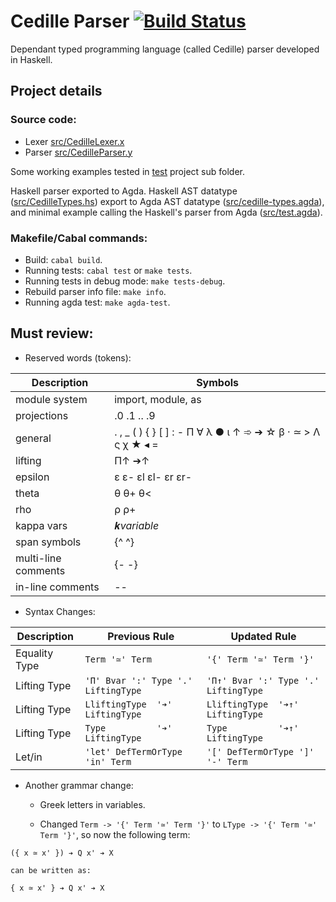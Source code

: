 # Cedille Parser [![Build Status](https://travis-ci.org/ernius/cedilleparser.svg?branch=master)](https://travis-ci.org/ernius/cedilleparser)

Dependant typed programming language (called Cedille) parser developed in Haskell.

## Project details

### Source code:
 * Lexer  [src/CedilleLexer.x](src/CedilleLexer.x)
 * Parser [src/CedilleParser.y](src/CedilleParser.y)

Some working examples tested in [test](test) project sub folder.

Haskell parser exported to Agda. Haskell AST datatype ([src/CedilleTypes.hs](src/CedilleTypes.agda)) export to Agda AST datatype ([src/cedille-types.agda](src/cedille-types.agda)), and minimal example calling the Haskell's parser from Agda ([src/test.agda](src/test.agda)).

### Makefile/Cabal commands:
 * Build: `cabal build`.
 * Running tests: `cabal test` or `make tests`.
 * Running tests in debug mode: `make tests-debug`.
 * Rebuild parser info file: `make info`.
 * Running agda test: `make agda-test`.

## Must review:

* Reserved words (tokens): 

Description	          | Symbols
----------------------|----------
module system         | import, module, as
projections           | .0 .1 .. .9
general               | . , _ ( ) { } [ ] : - Π ∀ λ ● ι ↑ ➾ ➔ ☆ β · ≃ > Λ ς χ ★ ◂ =
lifting               | Π↑ ➔↑
epsilon               | ε ε- εl εl- εr εr-
theta                 | θ θ+ θ<
rho                   | ρ ρ+
kappa vars            | 𝒌*variable*
span symbols          | {^ ^}
multi-line comments   | {- -}
in-line comments      | --

   
* Syntax Changes: 



Description     | Previous Rule                                            | Updated Rule
----------------|----------------------------------------------------------|----------------
Equality Type   | `Term '≃' Term`                                        | `'{' Term '≃' Term '}'`
Lifting Type    | `'Π' Bvar ':' Type '.' LiftingType`                 | `'Π↑' Bvar ':' Type '.' LiftingType`
Lifting Type    | `LliftingType  '➔' LiftingType`                      | `LliftingType  '➔↑' LiftingType`
Lifting Type    | `Type          '➔' LiftingType`                      | `Type          '➔↑' LiftingType`
Let/in          | `'let' DefTermOrType 'in' Term`                      | `'[' DefTermOrType ']' '-' Term`


* Another grammar change:

	* Greek letters in variables.

	* Changed `Term -> '{' Term '≃' Term '}'` to `LType -> '{' Term '≃' Term '}'`, so now the following term:
```
({ x ≃ x' }) ➔ Q x' ➔ X
```
	can be written as:

```
{ x ≃ x' } ➔ Q x' ➔ X
```
